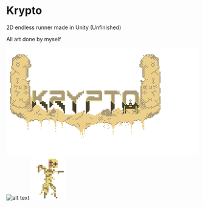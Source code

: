 # Krypto
2D endless runner made in Unity (Unfinished)

All art done by myself

![alt text](/TitleFinal.png)
![alt text](/Explorer.png) ![alt text](/Mummy.png)
